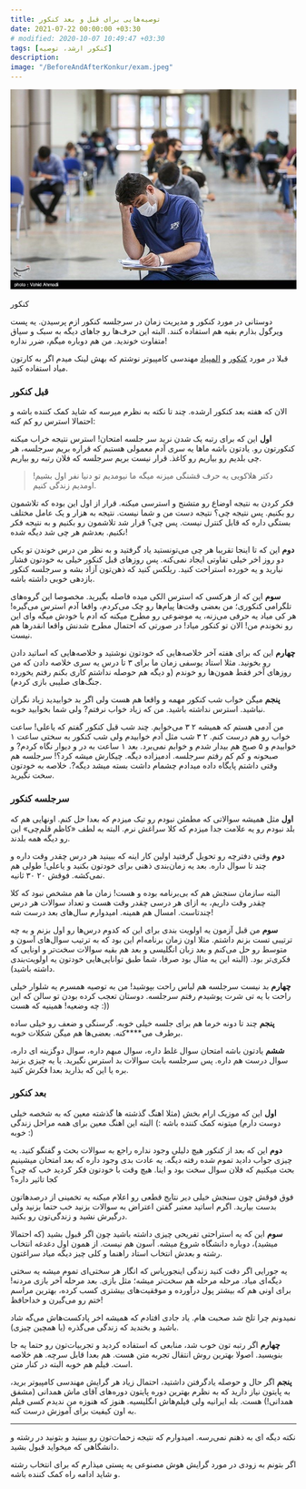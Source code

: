 ```yaml
---
title: توصیه‌هایی برای قبل و بعد کنکور
date: 2021-07-22 00:00:00 +03:30
# modified: 2020-10-07 10:49:47 +03:30
tags: [کنکور ارشد، توصیه]
description:  
image: "/BeforeAndAfterKonkur/exam.jpeg"
---
```




![کنکور](exam.jpeg)

کنکور

دوستانی در مورد کنکور و مدیریت زمان در سرجلسه کنکور ازم پرسیدن. یه پست ویرگول بذارم بقیه هم استفاده کنند. البته این حرف‌ها رو جاهای دیگه به سبک و سیاق متفاوت خوندید. من هم دوباره میگم، ضرر نداره!

قبلا در مورد [کنکور](https://vrgl.ir/9yfB2) و [المپیاد](https://vrgl.ir/1Fdhk) مهندسی کامپیوتر نوشتم که بهش لینک میدم اگر به کارتون میاد استفاده کنید.

### قبل کنکور

الان که هفته بعد کنکور ارشده. چند تا نکته به نظرم میرسه که شاید کمک کننده باشه و احتمالا استرس رو کم کنه:

**اول** این که برای رتبه یک شدن نرید سر جلسه امتحان! استرس نتیجه خراب میکنه کنکورتون رو. یادتون باشه ماها یه سری آدم معمولی هستیم که قراره بریم سرجلسه، هر چی بلدیم رو بیاریم رو کاغذ. قرار نیست بریم سرجلسه که فلان رتبه رو بیاریم.

> دکتر هلاکویی یه حرف قشنگی میزنه میگه ما نیومدیم تو دنیا نفر اول بشیم! اومدیم زندگی کنیم.

فکر کردن به نتیجه اوضاع رو متشنج و استرسی میکنه. قرار از اول این بوده که تلاشمون رو بکنیم. پس نتیجه چی؟ نتیجه دست من و شما نیست. نتیجه به هزار و یک عامل مختلف بستگی داره که قابل کنترل نیست. پس چی؟ قرار شد تلاشمون رو بکنیم و به نتیجه فکر نکنیم. بعدشم هر چی شد دیگه شده!

**دوم** این که تا اینجا تقریبا هر چی می‌تونستید یاد گرفتید و به نظر من درس خوندن تو یکی دو روز اخر خیلی تفاوتی ایجاد نمی‌کنه. پس روزهای قبل کنکور خیلی به خودتون فشار نیارید و یه خورده استراحت کنید. ریلکس کنید که ذهن‌تون آزاد بشه و سرجلسه کنکور بازدهی خوبی داشته باشه.

**سوم** این که از هرکسی که استرس الکی میده فاصله بگیرید. مخصوصا این گروه‌های تلگرامی کنکوری؛ من بعضی وقت‌ها پیام‌ها رو چک می‌کردم، واقعا آدم استرس می‌گیره! هر کی میاد یه حرفی می‌زنه، یه موضوعی رو مطرح میکنه که ادم با خودش میگه وای این رو نخوندم من! الان تو کنکور میاد! در صورتی که احتمال مطرح شدنش واقعا انقدرها هم نیست.

**چهارم** این که برای هفته آخر خلاصه‌هایی که خودتون نوشتید و خلاصه‌هایی که اساتید دادن رو بخونید. مثلا استاد یوسفی زمان ما برای ۳ تا درس یه سری خلاصه دادن که من روزهای آخر فقط همون‌ها رو خوندم (و دیگه هم حوصله نداشتم کاری بکنم رفتم یخورده جنگ‌های صلیبی بازی کردم).

**پنجم** میگن خواب شب کنکور مهمه و واقعا هم هست ولی اگر بد خوابیدید زیاد نگران نباشید. استرس نداشته باشید. من که زیاد خواب نرفتم? ولی شما بخوابید خوبه.

من آدمی هستم که همیشه ۲ ۳ می‌خوابم. چند شب قبل کنکور گفتم که یاعلی! ساعت خواب رو هم درست کنم. ۲ ۳ شب مثل آدم خوابیدم ولی شب کنکور به سختی ساعت ۱ خوابیدم و ۵ صبح هم بیدار شدم و خوابم نمی‌برد. بعد ۱ ساعت به در و دیوار نگاه کردم? و صبحونه و کم کم رفتم سرجلسه. ادمیزاده دیگه. چیکارش میشه کرد؟! سرجلسه هم وقتی داشتم پایگاه داده میدادم چشمام داشت بسته میشد دیگه?. خلاصه به خودتون سخت نگیرید.

### سرجلسه کنکور

**اول** مثل همیشه سوالاتی که مطمئن نبودم رو تیک میزدم که بعدا حل کنم. اونهایی هم که بلد نبودم رو یه علامت جدا میزدم که کلا سراغش نرم. البته به لطف «کاظم قلم‌چی» این رو دیگه همه بلدند.

**دوم** وقتی دفترچه رو تحویل گرفتید اولین کار اینه که ببینید هر درس چقدر وقت داره و چند تا سوال داره. بعد یه زمان‌بندی ذهنی برای خودتون بکنید و یاعلی! طولی هم نمی‌کشه. فوقش ۲۰ ۳۰ ثانیه.

البته سازمان سنجش هم که بی‌برنامه بوده و هست! زمان ما هم مشخص نبود که کلا چقدر وقت داریم، به ازای هر درسی چقدر وقت هست و تعداد سوالات هر درس چندتاست. امسال هم همینه. امیدوارم سال‌های بعد درست شه!

**سوم** من قبل آزمون یه اولویت بندی برای این که کدوم درس‌ها رو اول بزنم و به چه ترتیبی تست بزنم داشتم. مثلا اون زمان برنامه‌ام این بود که به ترتیب سوال‌های آسون و متوسط رو حل می‌کنم و بعد زبان انگلیسی و بعد هم بقیه سوالات سخت‌تر و اونایی که فکری‌تر بود. (البته این یه مثال بود صرفا، شما طبق توانایی‌هایی خودتون یه اولویت‌بندی داشته باشید).

**چهارم** بد نیست سرجلسه هم لباس راحت بپوشید! من به توصیه همسرم یه شلوار خیلی راحت با یه تی شرت پوشیدم رفتم سرجلسه. دوستان تعجب کرده بودن تو سالن که این چه وضعیه! همینیه که هست :))

**پنجم** چند تا دونه خرما هم برای جلسه خیلی خوبه. گرسنگی و ضعف رو خیلی ساده برطرف می**‌**کنه. بعضی‌ها هم میگن شکلات خوبه.

**ششم** یادتون باشه امتحان سوال غلط داره، سوال مبهم داره، سوال دوگزینه ای داره، سوال درست هم داره. پس سرجلسه بابت سوالات بد استرس نگیرید. یا یه چیزی بزنید بره یا این که بذارید بعدا فکرش کنید.

### بعد کنکور

**اول** این که موزیک ارام بخش (مثلا اهنگ گذشته ها گذشته معین که به شخصه خیلی دوست دارم) میتونه کمک کننده باشه :) البته این اهنگ معین برای همه مراحل زندگی خوبه :)

**دوم** این که بعد از کنکور هیچ دلیلی وجود نداره راجع به سوالات بحث و گفتگو کنید. یه چیزی جواب دادید تموم شده رفته دیگه. یه عادت بدی وجود داره که بعد امتحان میشینیم بحث میکنیم که فلان سوال سخت بود و اینا. هیچ وقت با خودتون فکر کردید خب که چی؟ کجا تاثیر داره؟

فوق فوقش چون سنجش خیلی دیر نتایج قطعی رو اعلام میکنه یه تخمینی از درصدهاتون بدست بیارید. اگرم اساتید معتبر گفتن اعتراض به سوالات بزنید خب حتما بزنید ولی درگیرش نشید و زندگی‌تون رو بکنید.

**سوم** این که یه استراحتی تفریحی چیزی داشته باشید چون اگر قبول بشید (که احتمالا میشید)، دوباره دانشگاه شروع میشه. آسون هم نیست. از همون اول دغدغه انتخاب رشته و بعدش انتخاب استاد راهنما و کلی چیز دیگه میاد سراغتون.

یه جورایی اگر دقت کنید زندگی اینجوریاس که انگار هر سختی‌ای تموم میشه یه سختی دیگه‌ای میاد. مرحله مرحله هم سخت‌تر میشه؛ مثل بازی. بعد مرحله آخر بازی مردنه! برای اونی هم که بیشتر پول درآورده و موفقیت‌های بیشتری کسب کرده، بهترین مراسم ختم رو می‌گیرن و خداحافظ!

نمیدونم چرا تلخ شد صحبت هام. یاد جادی افتادم که همیشه اخر پادکست‌هاش می‌گه شاد باشید و بخندید که زندگی می‌گذره (یا همچین چیزی).

**چهارم** اگر رتبه تون خوب شد، منابعی که استفاده کردید و تجربیات‌تون رو حتما یه جا بنویسید. اصولا بهترین روش انتقال تجربه متن هست. هم بعدا قابل سرچه. هم خلاصه است. فیلم هم خوبه البته در کنار متن.

**پنجم** اگر حال و حوصله یادگرفتن داشتید، احتمال زیاد هر گرایش مهندسی کامپیوتر برید، به پایتون نیاز دارید که به نظرم بهترین دوره پایتون دوره‌های آقای ماش همدانی (مشفق همدانی!) هست. بله ایرانیه ولی فیلم‌هاش انگلیسیه. هنوز که هنوزه من ندیدم کسی فیلم به اون کیفیت برای آموزش درست کنه.

  

* * *

  

نکته دیگه ای به ذهنم نمی‌رسه. امیدوارم که نتیجه زحمات‌تون رو ببینید و بتونید در رشته و دانشگاهی که میخواید قبول بشید.

اگر بتونم به زودی در مورد گرایش هوش مصنوعی یه پستی میذارم که برای انتخاب رشته و شاید ادامه راه کمک کننده باشه.
